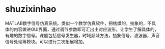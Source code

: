 # shuzixinhao
MATLAB数字信号仿真系统。类似一个教学仿真软件，把枯燥的，抽象的，不具体的内容做进GUI界面，通过调节参数即可汇出出对应波形，让学生了解具体的，有趣的数字信号。课题包括信号发生器，时域频域方法，抽象信号，滤波器，声音信号处理等模块。可以进行二次拓展增加。
